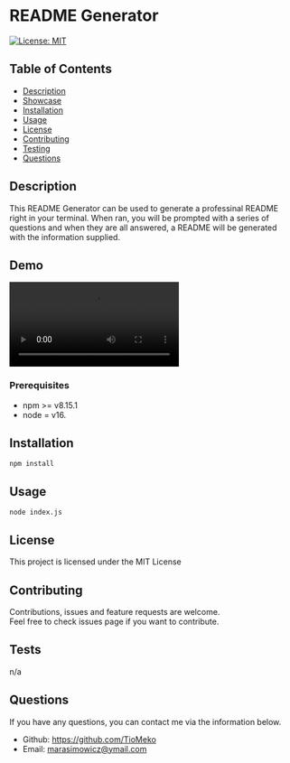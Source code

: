 # README Generator

  [![License: MIT](https://img.shields.io/badge/License-MIT-yellow.svg)](https://opensource.org/licenses/MIT)

  ## Table of Contents
  
  - [Description](#description)
  - [Showcase](#showcase)
  - [Installation](#installation)
  - [Usage](#usage)
  - [License](#license)
  - [Contributing](#contributing)
  - [Testing](#tests)
  - [Questions](#questions)

  ## Description
  This README Generator can be used to generate a professinal README right in your terminal. When ran, you will be prompted with a series of questions and when they are all answered, a README will be generated with the information supplied.

  ## Demo
  ![Demo Video](./assets/video/readme_generator_demo.mp4)

  ### Prerequisites
  * npm >= v8.15.1
  * node = v16.
  
  ## Installation
  
  ```npm install```

  ## Usage

  ```node index.js```
  
  ## License

 This project is licensed under the MIT License
  
  ## Contributing
  
  Contributions, issues and feature requests are welcome.<br>
  Feel free to check issues page if you want to contribute.
  
  ## Tests
  
  n/a
  
  ## Questions
  
  If you have any questions, you can contact me via the information below.

  * Github: https://github.com/TioMeko
  * Email: marasimowicz@ymail.com
